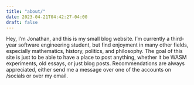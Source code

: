 ```yaml
---
title: "about/"
date: 2023-04-21T04:42:27-04:00
draft: false
---
```

   
Hey, I’m Jonathan, and this is my small blog website. I’m currently a third-year software engineering student, but find enjoyment in many other fields, especially mathematics, history, politics, and philosophy. The goal of this site is just to be able to have a place to post anything, whether it be WASM experiments, old essays, or just blog posts. Recommendations are always appreciated, either send me a message over one of the accounts on /socials or over my email.
